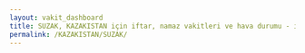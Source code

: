 ```yaml
---
layout: vakit_dashboard
title: SUZAK, KAZAKISTAN için iftar, namaz vakitleri ve hava durumu - ilçe/eyalet seç
permalink: /KAZAKISTAN/SUZAK/
---
```


<script type="text/javascript">
  var GLOBAL_COUNTRY = 'KAZAKISTAN';
  var GLOBAL_CITY = 'SUZAK';
  var GLOBAL_STATE = '';
  var lat = 72;
  var lon = 21;
</script>
